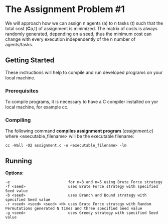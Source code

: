 
# The Assignment Problem #1

We will approach how we can assign n agents (a) to n tasks (t) such that the total cost (**C**a,t) of assignment is minimized. The matrix of costs is always randomly generated, depending on a seed, thus the minimum cost can change with every execution independently of the n number of agents/tasks.

##  Getting Started
These instructions will help to compile and run developed programs on your local machine.

### Prerequisites
To compile programs, it is necessary to have a C compiler installed on yor local machine, for example cc. 

### Compiling
The following command **compiles assignment program** (*assignment.c*) where <executable_filename>  will be the executable filename: 

```
cc -Wall -O2 assignment.c -o <executable_filename> -lm
```

## Running

**Options:**
```
-e				  			for n=3 and n=5 using Brute Force strategy
-f <seed>					uses Brute Force strategy with specified Seed value
-b <seed>					uses Branch and Bound strategy with specified Seed value
-r <seed> <seed> <seed> <N>	uses Brute Force strategy with Random Permutations generated N times and three specified Seed value
-g <seed> 					uses Greedy strategy with specified Seed value
```


